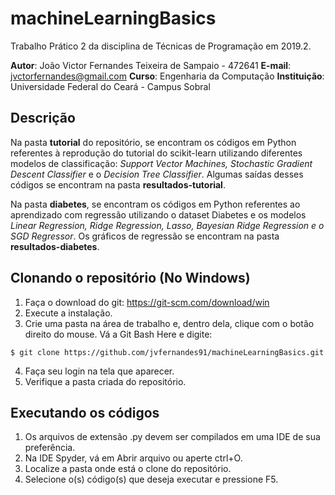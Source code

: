 # machineLearningBasics
Trabalho Prático 2 da disciplina de Técnicas de Programação em 2019.2.

**Autor**: João Victor Fernandes Teixeira de Sampaio - 472641
**E-mail**: jvctorfernandes@gmail.com
**Curso**: Engenharia da Computação
**Instituição**: Universidade Federal do Ceará - Campus Sobral

## Descrição
Na pasta **tutorial** do repositório, se encontram os códigos em Python referentes à reprodução do tutorial do scikit-learn utilizando diferentes modelos de classificação: *Support Vector Machines, Stochastic Gradient Descent Classifier* e o *Decision Tree Classifier*. Algumas saídas desses códigos se encontram na pasta **resultados-tutorial**.

Na pasta **diabetes**, se encontram os códigos em Python referentes ao aprendizado com regressão utilizando o dataset Diabetes e os modelos *Linear Regression, Ridge Regression, Lasso, Bayesian Ridge Regression e o SGD Regressor*. Os gráficos de regressão se encontram na pasta **resultados-diabetes**.

## Clonando o repositório (No Windows)
1. Faça o download do git: https://git-scm.com/download/win
2. Execute a instalação.
3. Crie uma pasta na área de trabalho e, dentro dela, clique com o botão direito do mouse. Vá a Git Bash Here e digite:
```
$ git clone https://github.com/jvfernandes91/machineLearningBasics.git
```
4. Faça seu login na tela que aparecer.
5. Verifique a pasta criada do repositório.

## Executando os códigos
1. Os arquivos de extensão .py devem ser compilados em uma IDE de sua preferência.
2. Na IDE Spyder, vá em Abrir arquivo ou aperte ctrl+O.
3. Localize a pasta onde está o clone do repositório.
4. Selecione o(s) código(s) que deseja executar e pressione F5.
